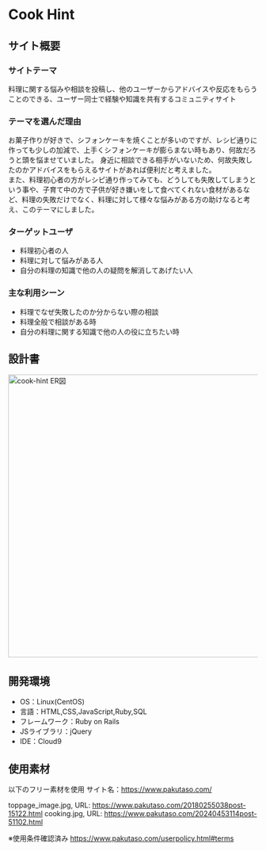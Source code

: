 # ​Cook Hint
## サイト概要
### サイトテーマ
<!--何を『目的』とし、どのような『分類』なのかを簡潔に書く-->
​料理に関する悩みや相談を投稿し、他のユーザーからアドバイスや反応をもらうことのできる、ユーザー同士で経験や知識を共有するコミュニティサイト
### テーマを選んだ理由
<!--なぜこのようなテーマにしたかを説明する-->
​ お菓子作りが好きで、シフォンケーキを焼くことが多いのですが、レシピ通りに作っても少しの加減で、上手くシフォンケーキが膨らまない時もあり、何故だろうと頭を悩ませていました。
身近に相談できる相手がいないため、何故失敗したのかアドバイスをもらえるサイトがあれば便利だと考えました。<br>
また、料理初心者の方がレシピ通り作ってみても、どうしても失敗してしまうという事や、子育て中の方で子供が好き嫌いをして食べてくれない食材があるなど、料理の失敗だけでなく、料理に対して様々な悩みがある方の助けなると考え、このテーマにしました。

### ターゲットユーザ
<!--誰に使ってもらうかを具体的に記載する-->
- 料理初心者の人
- 料理に対して悩みがある人
- 自分の料理の知識で他の人の疑問を解消してあげたい人

### 主な利用シーン
<!--どのような時に使うのかの状況を記載すること-->
- 料理でなぜ失敗したのか分からない際の相談
- 料理全般で相談がある時
- 自分の料理に関する知識で他の人の役に立ちたい時

## 設計書
<img width="571" alt="cook-hint ER図" src="https://github.com/yuushigure27/cook-hint/assets/160152727/6575f7a9-7343-4b72-8205-1ef0e9dcd2c0">
​

## 開発環境
- OS：Linux(CentOS)
- 言語：HTML,CSS,JavaScript,Ruby,SQL
- フレームワーク：Ruby on Rails
- JSライブラリ：jQuery
- IDE：Cloud9
​

## 使用素材

以下のフリー素材を使用
サイト名：https://www.pakutaso.com/

toppage_image.jpg, URL: https://www.pakutaso.com/20180255038post-15122.html
cooking.jpg, URL: https://www.pakutaso.com/20240453114post-51102.html

※使用条件確認済み
https://www.pakutaso.com/userpolicy.html#terms
